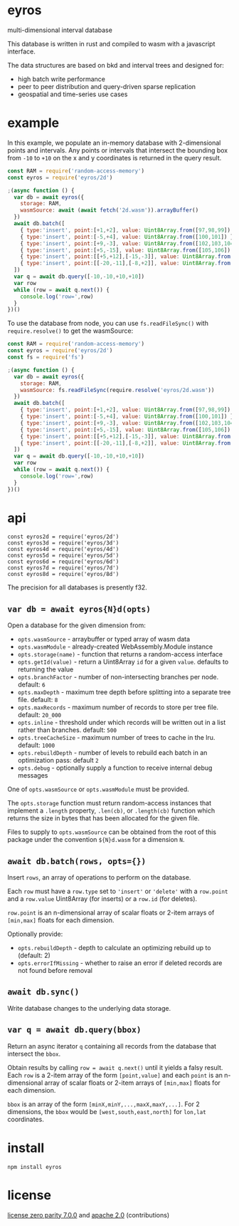 # eyros

multi-dimensional interval database

This database is written in rust and compiled to wasm with a javascript
interface.

The data structures are based on bkd and interval trees and designed for:

* high batch write performance
* peer to peer distribution and query-driven sparse replication
* geospatial and time-series use cases

# example

In this example, we populate an in-memory database with 2-dimensional points and
intervals. Any points or intervals that intersect the bounding box from `-10` to
`+10` on the x and y coordinates is returned in the query result.

``` js
const RAM = require('random-access-memory')
const eyros = require('eyros/2d')

;(async function () {
  var db = await eyros({
    storage: RAM,
    wasmSource: await (await fetch('2d.wasm')).arrayBuffer()
  })
  await db.batch([
    { type:'insert', point:[+1,+2], value: Uint8Array.from([97,98,99]) },
    { type:'insert', point:[-5,+4], value: Uint8Array.from([100,101]) },
    { type:'insert', point:[+9,-3], value: Uint8Array.from([102,103,104]) },
    { type:'insert', point:[+5,-15], value: Uint8Array.from([105,106]) },
    { type:'insert', point:[[+5,+12],[-15,-3]], value: Uint8Array.from([105,106]) },
    { type:'insert', point:[[-20,-11],[-8,+2]], value: Uint8Array.from([107]) },
  ])
  var q = await db.query([-10,-10,+10,+10])
  var row
  while (row = await q.next()) {
    console.log('row=',row)
  }
})()
```

To use the database from node, you can use `fs.readFileSync()` with
`require.resolve()` to get the wasmSource:

``` js
const RAM = require('random-access-memory')
const eyros = require('eyros/2d')
const fs = require('fs')

;(async function () {
  var db = await eyros({
    storage: RAM,
    wasmSource: fs.readFileSync(require.resolve('eyros/2d.wasm'))
  })
  await db.batch([
    { type:'insert', point:[+1,+2], value: Uint8Array.from([97,98,99]) },
    { type:'insert', point:[-5,+4], value: Uint8Array.from([100,101]) },
    { type:'insert', point:[+9,-3], value: Uint8Array.from([102,103,104]) },
    { type:'insert', point:[+5,-15], value: Uint8Array.from([105,106]) },
    { type:'insert', point:[[+5,+12],[-15,-3]], value: Uint8Array.from([105,106]) },
    { type:'insert', point:[[-20,-11],[-8,+2]], value: Uint8Array.from([107]) },
  ])
  var q = await db.query([-10,-10,+10,+10])
  var row
  while (row = await q.next()) {
    console.log('row=',row)
  }
})()
```

# api

```
const eyros2d = require('eyros/2d')
const eyros3d = require('eyros/3d')
const eyros4d = require('eyros/4d')
const eyros5d = require('eyros/5d')
const eyros6d = require('eyros/6d')
const eyros7d = require('eyros/7d')
const eyros8d = require('eyros/8d')
```

The precision for all databases is presently f32.

## `var db = await eyros{N}d(opts)`

Open a database for the given dimension from:

* `opts.wasmSource` - arraybuffer or typed array of wasm data
* `opts.wasmModule` - already-created WebAssembly.Module instance
* `opts.storage(name)` - function that returns a random-access interface
* `opts.getId(value)` - return a Uint8Array `id` for a given `value`.
  defaults to returning the value
* `opts.branchFactor` - number of non-intersecting branches per node. default: `6`
* `opts.maxDepth` - maximum tree depth before splitting into a separate tree file. default: `8`
* `opts.maxRecords` - maximum number of records to store per tree file. default: `20_000`
* `opts.inline` - threshold under which records will be written out in a list rather than branches.
  default: `500`
* `opts.treeCacheSize` - maximum number of trees to cache in the lru. default: `1000`
* `opts.rebuildDepth` - number of levels to rebuild each batch in an optimization pass: default `2`
* `opts.debug` - optionally supply a function to receive internal debug messages

One of `opts.wasmSource` or `opts.wasmModule` must be provided.

The `opts.storage` function must return random-access instances that implement a
`.length` property, `.len(cb)`, or `.length(cb)` function which returns the size
in bytes that has been allocated for the given file.

Files to supply to `opts.wasmSource` can be obtained from the root of this
package under the convention `${N}d.wasm` for a dimension `N`.

## `await db.batch(rows, opts={})`

Insert `rows`, an array of operations to perform on the database.

Each `row` must have a `row.type` set to `'insert'` or `'delete'` with a `row.point`
and a `row.value` Uint8Array (for inserts) or a `row.id` (for deletes).

`row.point` is an n-dimensional array of scalar floats or 2-item arrays of `[min,max]` floats for
each dimension.

Optionally provide:

* `opts.rebuildDepth` - depth to calculate an optimizing rebuild up to (default: 2)
* `opts.errorIfMissing` - whether to raise an error if deleted records are not found before removal

## `await db.sync()`

Write database changes to the underlying data storage.

## `var q = await db.query(bbox)`

Return an async iterator `q` containing all records from the database that intersect the `bbox`.

Obtain results by calling `row = await q.next()` until it yields a falsy result.
Each `row` is a 2-item array of the form `[point,value]` and each `point` is an n-dimensional array
of scalar floats or 2-item arrays of `[min,max]` floats for each dimension.

`bbox` is an array of the form `[minX,minY,...,maxX,maxY,...]`.
For 2 dimensions, the `bbox` would be `[west,south,east,north]` for `lon,lat` coordinates.

# install

```
npm install eyros
```

# license

[license zero parity 7.0.0](https://paritylicense.com/versions/7.0.0.html)
and [apache 2.0](https://www.apache.org/licenses/LICENSE-2.0.txt)
(contributions)
